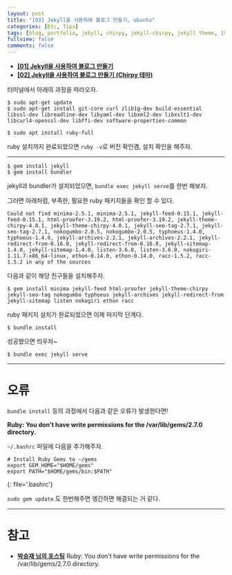 ```yaml
---
layout: post
title: "[03] Jekyll을 사용하여 블로그 만들기, ubuntu"
categories: [Etc, Tips]
tags: [blog, portfolio, jekyll, chirpy, jekyll-chirpy, jekyll theme, 19tak]
fullview: false
comments: false
---
```


+ **[[01] Jekyll을 사용하여 블로그 만들기](https://19tak.github.io/posts/01-jekyll-blog/)**
+ **[[02] Jekyll을 사용하여 블로그 만들기 (Chirpy 테마)](https://19tak.github.io/posts/02-jekyll-blog/)**

터미널에서 아래의 과정을 따라오자.

```console
$ sudo apt-get update
$ sudo apt-get install git-core curl zlib1g-dev build-essential libssl-dev libreadline-dev libyaml-dev libxml2-dev libxslt1-dev libcurl4-openssl-dev libffi-dev software-properties-common
```

```console
$ sudo apt install ruby-full
```

ruby 설치까지 완료되었으면 `ruby -v`로 버전 확인겸, 설치 확인을 해주자.

---

```console
$ gem install jekyll
$ gem install bundler
```

jekyll과 bundler가 설치되었으면, `bundle exec jekyll serve`를 한번 해보자.

그러면 아래처럼, 부족한, 필요한 ruby 패키지들을 확인 할 수 있다.

```console
Could not find minima-2.5.1, minima-2.5.1, jekyll-feed-0.15.1, jekyll-feed-0.15.1, html-proofer-3.19.2, html-proofer-3.19.2, jekyll-theme-chirpy-4.0.1, jekyll-theme-chirpy-4.0.1, jekyll-seo-tag-2.7.1, jekyll-seo-tag-2.7.1, nokogumbo-2.0.5, nokogumbo-2.0.5, typhoeus-1.4.0, typhoeus-1.4.0, jekyll-archives-2.2.1, jekyll-archives-2.2.1, jekyll-redirect-from-0.16.0, jekyll-redirect-from-0.16.0, jekyll-sitemap-1.4.0, jekyll-sitemap-1.4.0, listen-3.6.0, listen-3.6.0, nokogiri-1.11.7-x86_64-linux, ethon-0.14.0, ethon-0.14.0, racc-1.5.2, racc-1.5.2 in any of the sources
```

다음과 같이 해당 친구들을 설치해주자.

```console
$ gem install minima jekyll-feed html-proofer jekyll-theme-chirpy jekyll-seo-tag nokogumbo typhoeus jekyll-archives jekyll-redirect-from jekyll-sitemap listen nokogiri ethon racc
```

ruby 패키지 설치가 완료되었으면 이제 마지막 단계다.

```console
$ bundle install
```

성공했으면 띄우자~

```console
$ bundle exec jekyll serve
```

---

# 오류

`bundle install` 등의 과정에서 다음과 같은 오류가 발생한다면!

**Ruby: You don't have write permissions for the /var/lib/gems/2.7.0 directory.**

`~/.bashrc` 파일에 다음을 추가해주자.

```shell
# Install Ruby Gems to ~/gems
export GEM_HOME="$HOME/gems"
export PATH="$HOME/gems/bin:$PATH"
```
{: file='.bashrc'}

`sudo gem update` 도 한번해주면 엥간하면 해결되는 거 같다.

---

# 참고

- **[박승재 님의 포스팅](https://int-i.github.io/linux/2020-09-07/ruby-no-permission/ "Ruby: You don't have write permissions for the /var/lib/gems/2.7.0 directory.")** 
Ruby: You don't have write permissions for the /var/lib/gems/2.7.0 directory.